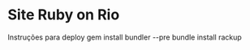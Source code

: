 Site Ruby on Rio
================

Instruções para deploy
	gem install bundler --pre
	bundle install
	rackup
